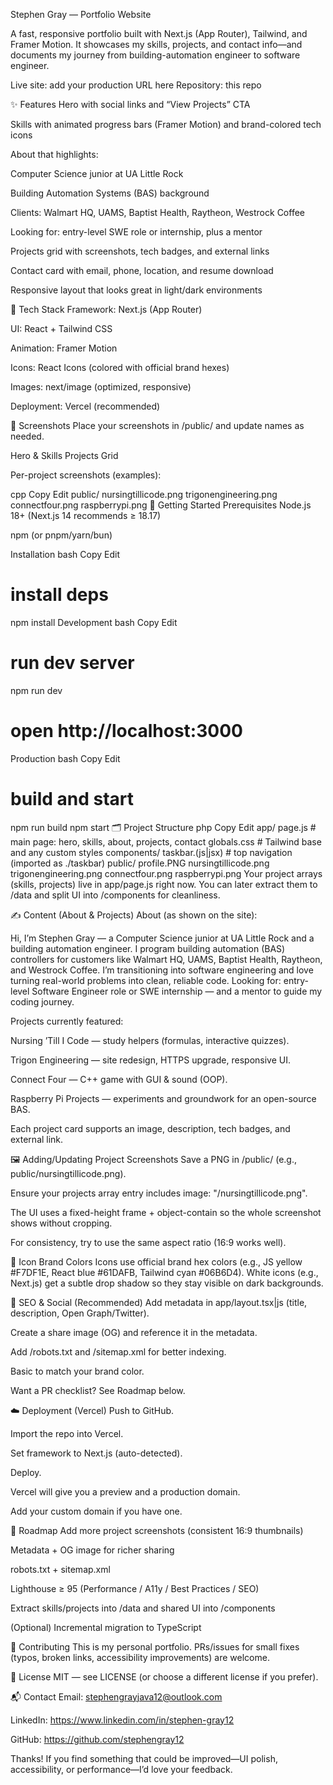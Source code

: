 Stephen Gray — Portfolio Website





A fast, responsive portfolio built with Next.js (App Router), Tailwind, and Framer Motion. It showcases my skills, projects, and contact info—and documents my journey from building-automation engineer to software engineer.

Live site: add your production URL here
Repository: this repo

✨ Features
Hero with social links and “View Projects” CTA

Skills with animated progress bars (Framer Motion) and brand-colored tech icons

About that highlights:

Computer Science junior at UA Little Rock

Building Automation Systems (BAS) background

Clients: Walmart HQ, UAMS, Baptist Health, Raytheon, Westrock Coffee

Looking for: entry-level SWE role or internship, plus a mentor

Projects grid with screenshots, tech badges, and external links

Contact card with email, phone, location, and resume download

Responsive layout that looks great in light/dark environments

🧰 Tech Stack
Framework: Next.js (App Router)

UI: React + Tailwind CSS

Animation: Framer Motion

Icons: React Icons (colored with official brand hexes)

Images: next/image (optimized, responsive)

Deployment: Vercel (recommended)

📸 Screenshots
Place your screenshots in /public/ and update names as needed.

Hero & Skills	Projects Grid

Per-project screenshots (examples):

cpp
Copy
Edit
public/
  nursingtillicode.png
  trigonengineering.png
  connectfour.png
  raspberrypi.png
🚀 Getting Started
Prerequisites
Node.js 18+ (Next.js 14 recommends ≥ 18.17)

npm (or pnpm/yarn/bun)

Installation
bash
Copy
Edit
# install deps
npm install
Development
bash
Copy
Edit
# run dev server
npm run dev
# open http://localhost:3000
Production
bash
Copy
Edit
# build and start
npm run build
npm start
🗂️ Project Structure
php
Copy
Edit
app/
  page.js            # main page: hero, skills, about, projects, contact
  globals.css        # Tailwind base and any custom styles
components/
  taskbar.(js|jsx)   # top navigation (imported as ./taskbar)
public/
  profile.PNG
  nursingtillicode.png
  trigonengineering.png
  connectfour.png
  raspberrypi.png
Your project arrays (skills, projects) live in app/page.js right now.
You can later extract them to /data and split UI into /components for cleanliness.

✍️ Content (About & Projects)
About (as shown on the site):

Hi, I’m Stephen Gray — a Computer Science junior at UA Little Rock and a building automation engineer. I program building automation (BAS) controllers for customers like Walmart HQ, UAMS, Baptist Health, Raytheon, and Westrock Coffee.
I’m transitioning into software engineering and love turning real-world problems into clean, reliable code.
Looking for: entry-level Software Engineer role or SWE internship — and a mentor to guide my coding journey.

Projects currently featured:

Nursing ’Till I Code — study helpers (formulas, interactive quizzes).

Trigon Engineering — site redesign, HTTPS upgrade, responsive UI.

Connect Four — C++ game with GUI & sound (OOP).

Raspberry Pi Projects — experiments and groundwork for an open-source BAS.

Each project card supports an image, description, tech badges, and external link.

🖼️ Adding/Updating Project Screenshots
Save a PNG in /public/ (e.g., public/nursingtillicode.png).

Ensure your projects array entry includes image: "/nursingtillicode.png".

The UI uses a fixed-height frame + object-contain so the whole screenshot shows without cropping.

For consistency, try to use the same aspect ratio (16:9 works well).

🎨 Icon Brand Colors
Icons use official brand hex colors (e.g., JS yellow #F7DF1E, React blue #61DAFB, Tailwind cyan #06B6D4).
White icons (e.g., Next.js) get a subtle drop shadow so they stay visible on dark backgrounds.

🔎 SEO & Social (Recommended)
Add metadata in app/layout.tsx|js (title, description, Open Graph/Twitter).

Create a share image (OG) and reference it in the metadata.

Add /robots.txt and /sitemap.xml for better indexing.

Basic <meta name="theme-color"> to match your brand color.

Want a PR checklist? See Roadmap below.

☁️ Deployment (Vercel)
Push to GitHub.

Import the repo into Vercel.

Set framework to Next.js (auto-detected).

Deploy.

Vercel will give you a preview and a production domain.

Add your custom domain if you have one.

🧭 Roadmap
 Add more project screenshots (consistent 16:9 thumbnails)

 Metadata + OG image for richer sharing

 robots.txt + sitemap.xml

 Lighthouse ≥ 95 (Performance / A11y / Best Practices / SEO)

 Extract skills/projects into /data and shared UI into /components

 (Optional) Incremental migration to TypeScript

🙌 Contributing
This is my personal portfolio. PRs/issues for small fixes (typos, broken links, accessibility improvements) are welcome.

📄 License
MIT — see LICENSE (or choose a different license if you prefer).

📬 Contact
Email: stephengrayjava12@outlook.com

LinkedIn: https://www.linkedin.com/in/stephen-gray12

GitHub: https://github.com/stephengray12

Thanks!
If you find something that could be improved—UI polish, accessibility, or performance—I’d love your feedback.